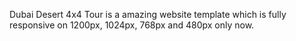 Dubai Desert 4x4 Tour is a amazing website template which is fully responsive on 1200px, 1024px, 768px and 480px only now.
